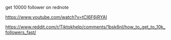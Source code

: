 get 10000 follower on rednote

https://www.youtube.com/watch?v=tCI6F6jRYAI


https://www.reddit.com/r/Tiktokhelp/comments/1bsk6nl/how_to_get_to_10k_followers_fast/
